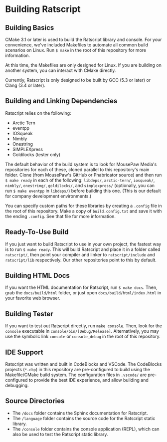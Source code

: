 # Building Ratscript

## Building Basics

CMake 3.1 or later is used to build the Ratscript library and console. For your
convenience, we've included Makefiles to automate all common build scenarios on
Linux. Run `$ make` in the root of this repository for more information.

At this time, the Makefiles are only designed for Linux. If you are building
on another system, you can interact with CMake directly.

Currently, Ratscript is only designed to be built by GCC (5.3 or later) or
Clang (3.4 or later).

## Building and Linking Dependencies

Ratscript relies on the following:

* Arctic Tern
* eventpp
* IOSqueak
* Nimbly
* Onestring
* SIMPLEXpress
* Goldilocks (tester only)

The default behavior of the build system is to look for MousePaw Media's
repositories for each of these, cloned parallel to this repository's main
folder. Clone (from MousePaw's GitHub or Phabricator source) and then run
`$ make ready` in each of the following: `libdeps/`, `arctic-tern/`,
`iosqueak/`, `nimbly/`, `onestring/`, `goldilocks/`, and `simplexpress/`
(optionally, you can run `$ make eventpp` in `libdeps/`) before building this
one. (This is our default for company development environments.)

You can specify custom paths for these libraries by creating a `.config` file
in the root of this repository. Make a copy of `build.config.txt` and save it
with the ending `.config`. See that file for more information.

## Ready-To-Use Build

If you just want to build Ratscript to use in your own project, the fastest way
is to run `$ make ready`. This will build Ratscript and place it in a folder
called `ratscript/`, then point your compiler and linker to `ratscript/include`
and `ratscript/lib` respectively. Our other repositories point to this by
default.

## Building HTML Docs

If you want the HTML documentation for Ratscript, run `$ make docs`. Then, grab
the `docs/build/html` folder, or just open `docs/build/html/index.html` in your
favorite web browser.

## Building Tester

If you want to test out Ratscript directly, run `make console`. Then, look for
the `console` executable in `console/bin/[Debug/Release]`. Alternatively, you
may use the symbolic link `console` or `console_debug` in the root of this
repository.

## IDE Support

Ratscript was written and built in CodeBlocks and VSCode. The CodeBlocks
projects (`*.cbp`) in this repository are pre-configured to build using the
Makefile/CMake build system. The configuration files in `.vscode/` are
pre-configured to provide the best IDE experience, and allow building and
debugging.

## Source Directories

* The `/docs` folder contains the Sphinx documentation for Ratscript.
* The `/language` folder contains the source code for the Ratscript
  static library.
* The `/console` folder contains the console application (REPL), which can also
  be used to test the Ratscript static library.
